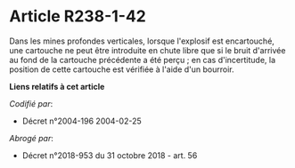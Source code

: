 # Article R238-1-42

Dans les mines profondes verticales, lorsque l'explosif est encartouché, une cartouche ne peut être introduite en chute libre
que si le bruit d'arrivée au fond de la cartouche précédente a été perçu ; en cas d'incertitude, la position de cette
cartouche est vérifiée à l'aide d'un bourroir.

**Liens relatifs à cet article**

_Codifié par_:

  - Décret n°2004-196 2004-02-25

_Abrogé par_:

  - Décret n°2018-953 du 31 octobre 2018 - art. 56

